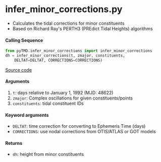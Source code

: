 infer_minor_corrections.py
==========================

 - Calculates the tidal corrections for minor constituents
 - Based on Richard Ray's PERTH3 (PREdict Tidal Heights) algorithms

#### Calling Sequence
```python
from pyTMD.infer_minor_corrections import infer_minor_corrections
dh = infer_minor_corrections(t, zmajor, constituents,
    DELTAT=DELTAT, CORRECTIONS=CORRECTIONS)
```
[Source code](https://github.com/tsutterley/pyTMD/blob/main/pyTMD/infer_minor_corrections.py)

#### Arguments
 1. `t`: days relative to January 1, 1992 (MJD: 48622)
 2. `zmajor`: Complex oscillations for given constituents/points
 3. `constituents`: tidal constituent IDs

#### Keyword arguments
 - `DELTAT`: time correction for converting to Ephemeris Time (days)
 - `CORRECTIONS`: use nodal corrections from OTIS/ATLAS or GOT models

#### Returns
 - `dh`: height from minor constituents

